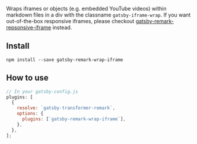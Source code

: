 Wraps iframes or objects (e.g. embedded YouTube videos) within markdown files in
a div with the classname `gatsby-iframe-wrap`. If you want out-of-the-box responsive iframes, please checkout [gatsby-remark-repsonsive-iframe](https://www.npmjs.com/package/gatsby-remark-responsive-iframe) instead. 

## Install

`npm install --save gatsby-remark-wrap-iframe`

## How to use

```javascript
// In your gatsby-config.js
plugins: [
  {
    resolve: `gatsby-transformer-remark`,
    options: {
      plugins: [`gatsby-remark-wrap-iframe`],
    },
  },
];
```
